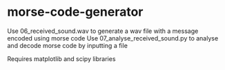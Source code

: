 # morse-code-generator

Use 06_received_sound.wav to generate a wav file with a message encoded using morse code
Use 07_analyse_received_sound.py to analyse and decode morse code by inputting a file

Requires matplotlib and scipy libraries
